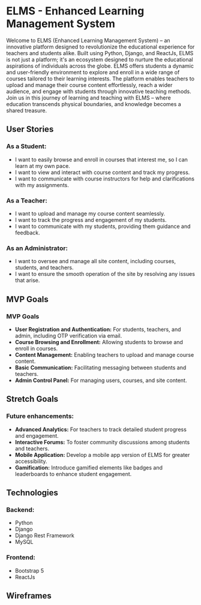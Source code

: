 # ELMS - Enhanced Learning Management System
Welcome to ELMS (Enhanced Learning Management System) – an innovative platform designed to revolutionize the educational experience for teachers and students alike. Built using Python, Django, and ReactJs, ELMS is not just a platform; it's an ecosystem designed to nurture the educational aspirations of individuals across the globe.  ELMS offers students a dynamic and user-friendly environment to explore and enroll in a wide range of courses tailored to their learning interests. The platform enables teachers to upload and manage their course content effortlessly, reach a wider audience, and engage with students through innovative teaching methods. Join us in this journey of learning and teaching with ELMS – where education transcends physical boundaries, and knowledge becomes a shared treasure.

## User Stories
### As a Student:
- I want to easily browse and enroll in courses that interest me, so I can learn at my own pace.
- I want to view and interact with course content and track my progress.
- I want to communicate with course instructors for help and clarifications with my assignments.

### As a Teacher:
- I want to upload and manage my course content seamlessly.
- I want to track the progress and engagement of my students.
- I want to communicate with my students, providing them guidance and feedback.

### As an Administrator:
- I want to oversee and manage all site content, including courses, students, and teachers.
- I want to ensure the smooth operation of the site by resolving any issues that arise.

## MVP Goals
### MVP Goals
- **User Registration and Authentication:** For students, teachers, and admin, including OTP verification via email.
- **Course Browsing and Enrollment:** Allowing students to browse and enroll in courses.
- **Content Management:** Enabling teachers to upload and manage course content.
- **Basic Communication:** Facilitating messaging between students and teachers.
- **Admin Control Panel:** For managing users, courses, and site content.

## Stretch Goals
### Future enhancements:
- **Advanced Analytics:** For teachers to track detailed student progress and engagement.
- **Interactive Forums:** To foster community discussions among students and teachers.
- **Mobile Application:** Develop a mobile app version of ELMS for greater accessibility.
- **Gamification:** Introduce gamified elements like badges and leaderboards to enhance student engagement.

## Technologies
### Backend:
- Python
- Django
- Django Rest Framework
- MySQL
### Frontend:
- Bootstrap 5
- ReactJs

## Wireframes
